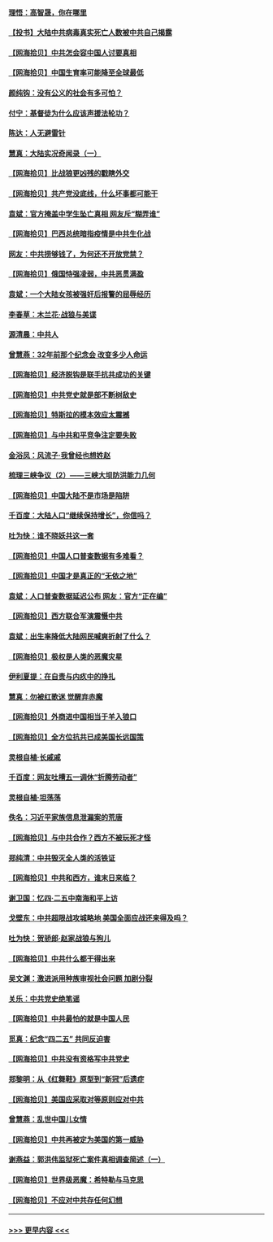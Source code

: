 #### [理悟：高智晟，你在哪里](../pages/nsc993/n12953115.md?t=05170401) 
#### [【投书】大陆中共病毒真实死亡人数被中共自己揭露](../pages/nsc993/n12953050.md?t=05170401) 
#### [【网海拾贝】中共怎会容中国人讨要真相](../pages/nsc993/n12952161.md?t=05170401) 
#### [【网海拾贝】中国生育率可能降至全球最低](../pages/nsc993/n12948793.md?t=05170401) 
#### [颜纯钩：没有公义的社会有多可怕？](../pages/nsc993/n12947626.md?t=05170401) 
#### [付宁：基督徒为什么应该声援法轮功？](../pages/nsc993/n12947233.md?t=05170401) 
#### [陈达：人无避雷针](../pages/nsc993/n12947098.md?t=05170401) 
#### [慧真：大陆实况奇闻录（一）](../pages/nsc993/n12945811.md?t=05170401) 
#### [【网海拾贝】比战狼更凶残的戳瞎外交](../pages/nsc993/n12945717.md?t=05170401) 
#### [【网海拾贝】共产党没底线，什么坏事都可能干](../pages/nsc993/n12942090.md?t=05170401) 
#### [袁斌：官方掩盖中学生坠亡真相 网友斥“糊弄谁”](../pages/nsc993/n12942029.md?t=05170401) 
#### [【网海拾贝】巴西总统暗指疫情是中共生化战](../pages/nsc993/n12938999.md?t=05170401) 
#### [网友：中共捞够钱了，为何还不开放党禁？](../pages/nsc993/n12938952.md?t=05170401) 
#### [【网海拾贝】俄国恃强凌弱，中共恶贯满盈](../pages/nsc993/n12936626.md?t=05170401) 
#### [袁斌：一个大陆女孩被强奸后报警的屈辱经历](../pages/nsc993/n12936547.md?t=05170401) 
#### [李春草：木兰花·战狼与美谍](../pages/nsc993/n12935995.md?t=05170401) 
#### [源清晨：中共人](../pages/nsc993/n12935589.md?t=05170401) 
#### [曾慧燕：32年前那个纪念会 改变多少人命运](../pages/nsc993/n12934233.md?t=05170401) 
#### [【网海拾贝】经济脱钩是联手抗共成功的关键](../pages/nsc993/n12934176.md?t=05170401) 
#### [【网海拾贝】中共党史就是部不断树敌史](../pages/nsc993/n12932844.md?t=05170401) 
#### [【网海拾贝】特斯拉的模本效应太震撼](../pages/nsc993/n12925626.md?t=05170401) 
#### [【网海拾贝】与中共和平竞争注定要失败](../pages/nsc993/n12923326.md?t=05170401) 
#### [金浴凤：风流子‧我曾经也想姓赵](../pages/nsc993/n12920911.md?t=05170401) 
#### [梳理三峡争议（2）——三峡大坝防洪能力几何](../pages/nsc993/n12920173.md?t=05170401) 
#### [【网海拾贝】中国大陆不是市场是陷阱](../pages/nsc993/n12920143.md?t=05170401) 
#### [千百度：大陆人口“继续保持增长”，你信吗？](../pages/nsc993/n12918946.md?t=05170401) 
#### [吐为快：谁不晓妖共这一套](../pages/nsc993/n12918941.md?t=05170401) 
#### [【网海拾贝】中国人口普查数据有多难看？](../pages/nsc993/n12917822.md?t=05170401) 
#### [【网海拾贝】中国才是真正的“无依之地”](../pages/nsc993/n12915845.md?t=05170401) 
#### [袁斌：人口普查数据延迟公布 网友：官方“正在编”](../pages/nsc993/n12915748.md?t=05170401) 
#### [【网海拾贝】西方联合军演震慑中共](../pages/nsc993/n12913466.md?t=05170401) 
#### [袁斌：出生率降低大陆网民喊爽折射了什么？](../pages/nsc993/n12913365.md?t=05170401) 
#### [【网海拾贝】极权是人类的恶魔灾星](../pages/nsc993/n12910697.md?t=05170401) 
#### [伊利夏提：在自责与内疚中的挣扎](../pages/nsc993/n12910493.md?t=05170401) 
#### [慧真：勿被红歌迷 觉醒弃赤魔](../pages/nsc993/n12910485.md?t=05170401) 
#### [【网海拾贝】外商进中国相当于羊入狼口](../pages/nsc993/n12908274.md?t=05170401) 
#### [【网海拾贝】全方位抗共已成美国长远国策](../pages/nsc993/n12906878.md?t=05170401) 
#### [灵根自植‧长戚戚](../pages/nsc993/n12905585.md?t=05170401) 
#### [千百度：网友吐槽五一调休“折腾劳动者”](../pages/nsc993/n12905934.md?t=05170401) 
#### [灵根自植‧坦荡荡](../pages/nsc993/n12905562.md?t=05170401) 
#### [佚名：习近平家族信息泄漏案的荒唐](../pages/nsc993/n12904705.md?t=05170401) 
#### [【网海拾贝】与中共合作？西方不被玩死才怪](../pages/nsc993/n12903873.md?t=05170401) 
#### [郑纯清：中共毁灭全人类的活铁证](../pages/nsc993/n12903785.md?t=05170401) 
#### [【网海拾贝】中共和西方，谁末日来临？](../pages/nsc993/n12903482.md?t=05170401) 
#### [谢卫国：忆四‧二五中南海和平上访](../pages/nsc993/n12902192.md?t=05170401) 
#### [戈壁东：中共超限战攻城略地 美国全面应战还来得及吗？](../pages/nsc993/n12902297.md?t=05170401) 
#### [吐为快：贺骄郎‧赵家战狼与狗儿](../pages/nsc993/n12902280.md?t=05170401) 
#### [【网海拾贝】中共什么都干得出来](../pages/nsc993/n12897500.md?t=05170401) 
#### [吴文渊：激进派用种族审视社会问题 加剧分裂](../pages/nsc993/n12893881.md?t=05170401) 
#### [关乐：中共党史绝笔谣](../pages/nsc993/n12897270.md?t=05170401) 
#### [【网海拾贝】中共最怕的就是中国人民](../pages/nsc993/n12894705.md?t=05170401) 
#### [觅真：纪念“四二五” 共同反迫害](../pages/nsc993/n12894553.md?t=05170401) 
#### [【网海拾贝】中共没有资格写中共党史](../pages/nsc993/n12892231.md?t=05170401) 
#### [郑黎明：从《红舞鞋》原型到“新冠”后遗症](../pages/nsc993/n12890469.md?t=05170401) 
#### [【网海拾贝】美国应采取对等原则应对中共](../pages/nsc993/n12889176.md?t=05170401) 
#### [曾慧燕：乱世中国儿女情](../pages/nsc993/n12887931.md?t=05170401) 
#### [【网海拾贝】中共再被定为美国的第一威胁](../pages/nsc993/n12887580.md?t=05170401) 
#### [谢燕益：郭洪伟监狱死亡案件真相调查简述（一）](../pages/nsc993/n12885648.md?t=05170401) 
#### [【网海拾贝】世界级恶魔：希特勒与马克思](../pages/nsc993/n12884062.md?t=05170401) 
#### [【网海拾贝】不应对中共存任何幻想](../pages/nsc993/n12881460.md?t=05170401) 

----
#### [ >>> 更早内容 <<< ](../indexes/nsc993-earlier.md)
